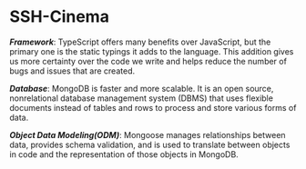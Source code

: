 # SSH-Cinema
**_Framework_**:
TypeScript offers many benefits over JavaScript, but the primary one is the static typings it adds to the language. This addition gives us more certainty over the code we write and helps reduce the number of bugs and issues that are created.

**_Database_**:
MongoDB is faster and more scalable. It is an open source, nonrelational database management system (DBMS) that uses flexible documents instead of tables and rows to process and store various forms of data.

**_Object Data Modeling(ODM)_**:
Mongoose manages relationships between data, provides schema validation, and is used to translate between objects in code and the representation of those objects in MongoDB.
